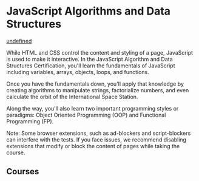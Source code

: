 JavaScript Algorithms and Data Structures
=========================================

[undefined](https://www.google.com/imgres?imgurl=https%3A%2F%2Fcdn.icon-icons.com%2Ficons2%2F2415%2FPNG%2F512%2Fjavascript_original_logo_icon_146455.png&imgrefurl=https%3A%2F%2Ficon-icons.com%2Fes%2Ficono%2Fjavascript-original-logotipo%2F146455&tbnid=tCZxMjKTI7TVMM&vet=12ahUKEwiWpfj2mvH2AhVxajABHQDmCjAQMygPegUIARDlAQ..i&docid=Qeq_FIqjOJBNzM&w=512&h=512&q=javascript%20icon&ved=2ahUKEwiWpfj2mvH2AhVxajABHQDmCjAQMygPegUIARDlAQ)

While HTML and CSS control the content and styling of a page, JavaScript is used to make it interactive. In the JavaScript Algorithm and Data Structures Certification, you'll learn the fundamentals of JavaScript including variables, arrays, objects, loops, and functions.

Once you have the fundamentals down, you'll apply that knowledge by creating algorithms to manipulate strings, factorialize numbers, and even calculate the orbit of the International Space Station.

Along the way, you'll also learn two important programming styles or paradigms: Object Oriented Programming (OOP) and Functional Programming (FP).

Note: Some browser extensions, such as ad-blockers and script-blockers can interfere with the tests. If you face issues, we recommend disabling extensions that modify or block the content of pages while taking the course.

Courses
-------